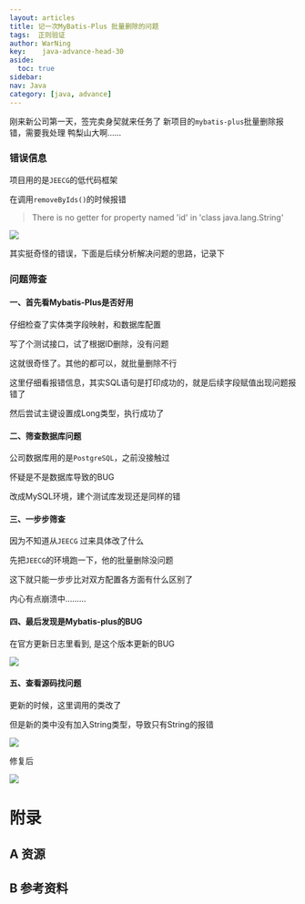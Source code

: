 ```yaml
---
layout: articles
title: 记一次MyBatis-Plus 批量删除的问题
tags:  正则验证
author: WarNing
key:    java-advance-head-30
aside:
  toc: true
sidebar:
nav: Java
category: [java, advance]
---
```


刚来新公司第一天，签完卖身契就来任务了
新项目的`mybatis-plus`批量删除报错，需要我处理
鸭梨山大啊……

<!--more-->


### 错误信息

项目用的是`JEECG`的低代码框架

在调用`removeByIds()`的时候报错

> There is no getter for property named 'id' in 'class java.lang.String'

![](https://gitee.com/war-ning/picture/raw/master/blog/Snipaste_2022-03-09_11-57-41.png)

其实挺奇怪的错误，下面是后续分析解决问题的思路，记录下



### 问题筛查



#### 一、首先看Mybatis-Plus是否好用

仔细检查了实体类字段映射，和数据库配置

写了个测试接口，试了根据ID删除，没有问题

这就很奇怪了。其他的都可以，就批量删除不行



这里仔细看报错信息，其实SQL语句是打印成功的，就是后续字段赋值出现问题报错了

然后尝试主键设置成Long类型，执行成功了



#### 二、筛查数据库问题

公司数据库用的是`PostgreSQL`，之前没接触过

怀疑是不是数据库导致的BUG

改成MySQL环境，建个测试库发现还是同样的错



#### 三、一步步筛查

因为不知道从`JEECG` 过来具体改了什么

先把`JEECG`的环境跑一下，他的批量删除没问题

这下就只能一步步比对双方配置各方面有什么区别了

内心有点崩溃中………



#### 四、最后发现是Mybatis-plus的BUG

在官方更新日志里看到, 是这个版本更新的BUG

![](https://gitee.com/war-ning/picture/raw/master/blog/20220314134652.png)





#### 五、查看源码找问题

更新的时候，这里调用的类改了

但是新的类中没有加入String类型，导致只有String的报错

![](https://gitee.com/war-ning/picture/raw/master/blog/20220314135823.png)



修复后

![](https://gitee.com/war-ning/picture/raw/master/blog/20220314135944.png)
# 附录
## A 资源
## B 参考资料

